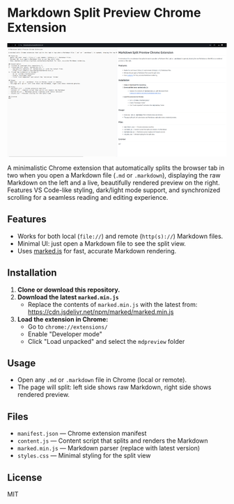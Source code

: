 # Markdown Split Preview Chrome Extension

![Screenshot](screenshot.png)

A minimalistic Chrome extension that automatically splits the browser tab in two when you open a Markdown file (`.md` or `.markdown`), displaying the raw Markdown on the left and a live, beautifully rendered preview on the right. Features VS Code-like styling, dark/light mode support, and synchronized scrolling for a seamless reading and editing experience.

## Features
- Works for both local (`file://`) and remote (`http(s)://`) Markdown files.
- Minimal UI: just open a Markdown file to see the split view.
- Uses [marked.js](https://github.com/markedjs/marked) for fast, accurate Markdown rendering.

## Installation
1. **Clone or download this repository.**
2. **Download the latest `marked.min.js`**
   - Replace the contents of `marked.min.js` with the latest from:  
     https://cdn.jsdelivr.net/npm/marked/marked.min.js
3. **Load the extension in Chrome:**
   - Go to `chrome://extensions/`
   - Enable "Developer mode"
   - Click "Load unpacked" and select the `mdpreview` folder

## Usage
- Open any `.md` or `.markdown` file in Chrome (local or remote).
- The page will split: left side shows raw Markdown, right side shows rendered preview.

## Files
- `manifest.json` — Chrome extension manifest
- `content.js` — Content script that splits and renders the Markdown
- `marked.min.js` — Markdown parser (replace with latest version)
- `styles.css` — Minimal styling for the split view

## License
MIT
